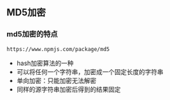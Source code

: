 ## MD5加密

### md5加密的特点 
``https://www.npmjs.com/package/md5``
- hash加密算法的一种
- 可以将任何一个字符串，加密成一个固定长度的字符串
- 单向加密：只能加密无法解密
- 同样的源字符串加密后得到的结果固定